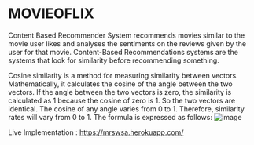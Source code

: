 # MOVIEOFLIX
Content Based Recommender System recommends movies similar to the movie user likes and analyses the sentiments on the reviews given by the user for that movie.
Content-Based Recommendations systems are the systems that look for similarity before recommending something. 

 Cosine similarity is a method for measuring similarity between vectors. Mathematically, it calculates the cosine of the angle between the two vectors. If the angle between the two vectors is zero, the similarity is calculated as 1 because the cosine of zero is 1. So the two vectors are identical. The cosine of any angle varies from 0 to 1. Therefore, similarity rates will vary from 0 to 1. The formula is expressed as follows:
                           ![image](https://user-images.githubusercontent.com/43783152/142773265-bcb02813-680c-4911-b695-d4f3b28a3b29.png)

Live Implementation : https://mrswsa.herokuapp.com/


